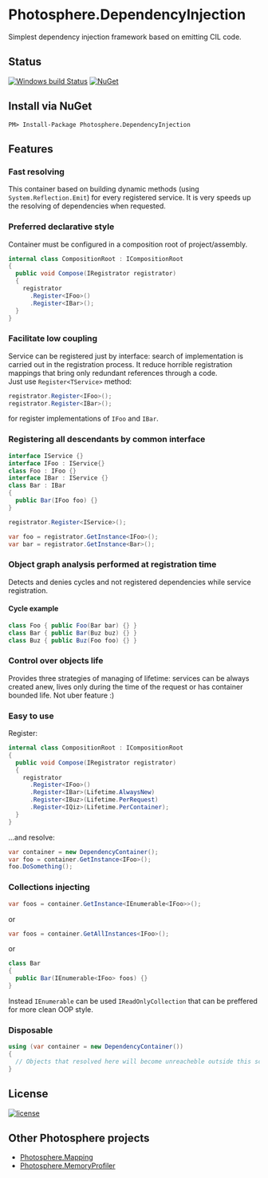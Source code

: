 # Photosphere.DependencyInjection
Simplest dependency injection framework based on emitting CIL code.

## Status
[![Windows build Status](https://ci.appveyor.com/api/projects/status/github/sunloving/photosphere-di?retina=true&svg=true)](https://ci.appveyor.com/project/sunloving/photosphere-di)
[![NuGet](https://img.shields.io/nuget/v/Photosphere.DependencyInjection.svg)](https://www.nuget.org/packages/Photosphere.DependencyInjection/)

## Install via NuGet
```
PM> Install-Package Photosphere.DependencyInjection
```

## Features
### Fast resolving
This container based on building dynamic methods (using `System.Reflection.Emit`) for every registered service. It is very speeds up the resolving of dependencies when requested.

### Preferred declarative style
Container must be configured in a composition root of project/assembly.
``` C#
internal class CompositionRoot : ICompositionRoot
{
  public void Compose(IRegistrator registrator)
  {
    registrator
      .Register<IFoo>()
      .Register<IBar>();
  }
}
```

### Facilitate low coupling
Service can be registered just by interface: search of implementation is carried out in the registration process. It reduce horrible registration mappings that bring only redundant references through a code.<br/>
Just use `Register<TService>` method:
``` C#
registrator.Register<IFoo>();
registrator.Register<IBar>();
```
for register implementations of `IFoo` and `IBar`.

### Registering all descendants by common interface
``` C#
interface IService {}
interface IFoo : IService{}
class Foo : IFoo {}
interface IBar : IService {}
class Bar : IBar
{
  public Bar(IFoo foo) {}
}
```
``` C#
registrator.Register<IService>();
```
``` C#
var foo = registrator.GetInstance<IFoo>();
var bar = registrator.GetInstance<Bar>();
```

### Object graph analysis performed at registration time
Detects and denies cycles and not registered dependencies while service registration.

#### Cycle example
``` C#
class Foo { public Foo(Bar bar) {} }
class Bar { public Bar(Buz buz) {} }
class Buz { public Buz(Foo foo) {} }
```

### Control over objects life
Provides three strategies of managing of lifetime: services can be always created anew, lives only during the time of the request or has container bounded life. Not uber feature :)

### Easy to use
Register:
``` C#
internal class CompositionRoot : ICompositionRoot
{
  public void Compose(IRegistrator registrator)
  {
    registrator
      .Register<IFoo>()
      .Register<IBar>(Lifetime.AlwaysNew)
      .Register<IBuz>(Lifetime.PerRequest)
      .Register<IQiz>(Lifetime.PerContainer);
  }
}
```
...and resolve:
``` C#
var container = new DependencyContainer();
var foo = container.GetInstance<IFoo>();
foo.DoSomething();
```

### Collections injecting
``` C#
var foos = container.GetInstance<IEnumerable<IFoo>>();
```
or
``` C#
var foos = container.GetAllInstances<IFoo>();
```
or
``` C#
class Bar
{
  public Bar(IEnumerable<IFoo> foos) {}
}
```
Instead `IEnumerable` can be used `IReadOnlyCollection` that can be preffered for more clean OOP style.

### Disposable
``` C#
using (var container = new DependencyContainer())
{
  // Objects that resolved here will beсome unreacheble outside this scope 
}
```

## License
[![license](https://img.shields.io/github/license/mashape/apistatus.svg?maxAge=2592000)]()

## Other Photosphere projects
* [Photosphere.Mapping](https://github.com/sunloving/photosphere-mapping)
* [Photosphere.MemoryProfiler](https://github.com/sunloving/photosphere-memprofiler)
